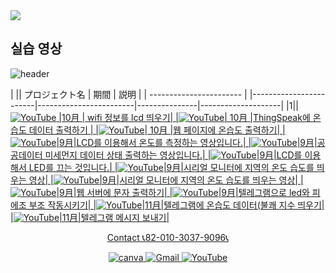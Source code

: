 <img src="https://img.shields.io/badge/C++-A8B9CC?style=flat-square&logo=C++&logoColor=white"/>

## 실습 영상
![header](https://capsule-render.vercel.app/api?type=egg&color=gradient&height=300&section=header&text=welcome%2&fontSize=50&desc=Arduino%20실습%20영상%20레파지토리)

|  || プロジェクト名     | 期間          | 説明                 |
| -----------------------  | |------------------------|------------------------|---------------|--------------------|
 |1||<a href="https://www.youtube.com/watch?v=ahKks-Nlcj8"><img src="https://img.shields.io/badge/-YouTube-red?style=for-the-badge&logo=youtube"   alt="YouTube"> |10月 | wifi 정보를 lcd 띄우기|
 |<a href="https://www.youtube.com/watch?v=xYFIW5KN7jE"><img src="https://img.shields.io/badge/-YouTube-red?style=for-the-badge&logo=youtube"   alt="YouTube">| 10月 |ThingSpeak에 온습도 데이터 출력하기 |
 |<a href="https://www.youtube.com/watch?v=fqGMlaPy6Zg"><img src="https://img.shields.io/badge/-YouTube-red?style=for-the-badge&logo=youtube"   alt="YouTube">| 10月 |웹 페이지에 온습도 출력하기|
 |<a href="https://www.youtube.com/watch?v=TxiAmZT7U4g"><img src="https://img.shields.io/badge/-YouTube-red?style=for-the-badge&logo=youtube"   alt="YouTube">|9月|LCD를 이용해서 온도를 측정하는 영상입니다.|
|<a href="https://www.youtube.com/watch?v=Kx_GNM0-79k"><img src="https://img.shields.io/badge/-YouTube-red?style=for-the-badge&logo=youtube"   alt="YouTube">|9月|공공데이터 미세먼지 데이터 상태 출력하는 영상입니다.|
|<a href="https://www.youtube.com/watch?v=y33I_QGTM3c"><img src="https://img.shields.io/badge/-YouTube-red?style=for-the-badge&logo=youtube"   alt="YouTube">|9月|LCD를 이용해서 LED를 끄는 것입니다.|
|<a href="https://www.youtube.com/watch?v=vdfIM9Lhlps"><img src="https://img.shields.io/badge/-YouTube-red?style=for-the-badge&logo=youtube"   alt="YouTube">|9月|시리얼 모니터에 지역의 온도 습도를 띄우는  영상|
|<a href="https://www.youtube.com/watch?v=vdfIM9Lhlps"><img src="https://img.shields.io/badge/-YouTube-red?style=for-the-badge&logo=youtube"   alt="YouTube">|9月|시리얼 모니터에 지역의 온도 습도를 띄우는  영상|
|<a href="https://www.youtube.com/shorts/UwctYmhBJ5I"><img src="https://img.shields.io/badge/-YouTube-red?style=for-the-badge&logo=youtube"   alt="YouTube">|9月|웹 서버에 문자 출력하기|
|<a href="https://www.youtube.com/watch?v=vdfIM9Lhlps"><img src="https://img.shields.io/badge/-YouTube-red?style=for-the-badge&logo=youtube"   alt="YouTube">|9月|텔레그램으로 led와 피에조 부조 작동시키기|
|<a href="https://www.youtube.com/watch?v=szraAEoabFY"><img src="https://img.shields.io/badge/-YouTube-red?style=for-the-badge&logo=youtube"   alt="YouTube">|11月|텔레그램에 온습도 데이터(불쾌 지수 띄우기|
|<a href="https://www.youtube.com/watch?v=o7kvIzdei80"><img src="https://img.shields.io/badge/-YouTube-red?style=for-the-badge&logo=youtube"   alt="YouTube">|11月|텔레그램 메시지 보내기|
 <p align="center">
  Contact 
  📞82-010-3037-9096📞
</p>

<p align="center">

 <a href="https://www.canva.com/design/DAFzY5opUiA/Ge33dSKE16cErBaDJDp-BA/edit">
    <img src="https://img.shields.io/badge/canva-00C4CC?style=for-the-badge&logo=canva" alt="canva">
  </a>
  <a href="mailto:a01030379096@gmail.com">
    <img src="https://img.shields.io/badge/-Gmail-red?style=for-the-badge&logo=Gmail" alt="Gmail">
  </a>
  <a href="https://www.youtube.com/channel/UC484ZJMavtoPOI4ey-HFdCA">
   <img src="https://img.shields.io/badge/-YouTube-red?style=for-the-badge&logo=youtube"   alt="YouTube">
 </a>
</p>
 
